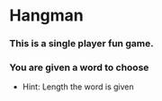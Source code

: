 # Hangman

### This is a single player fun game. 
### You are given a word to choose 
- Hint: Length the word is given
